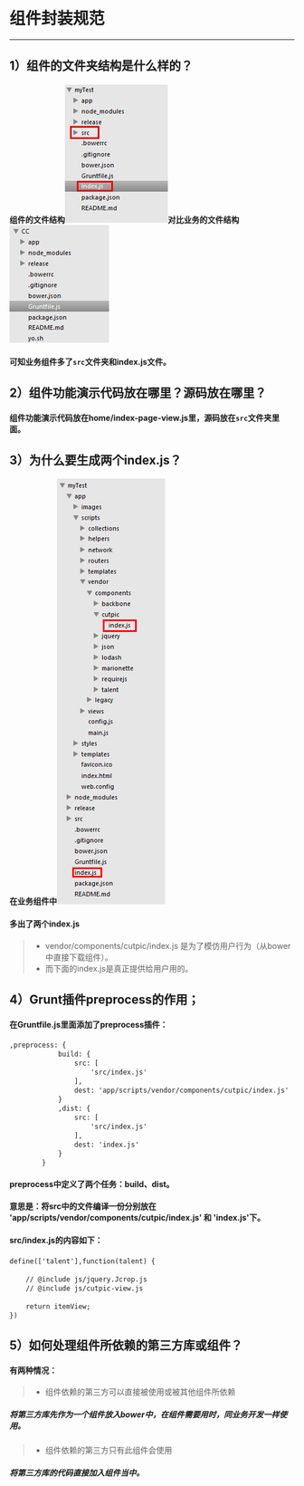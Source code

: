 # 组件封装规范

------

## 1）组件的文件夹结构是什么样的？
#### 组件的文件结构![image](images/moduletree.png)对比业务的文件结构![image](images/businesstree.png)

#### 可知业务组件多了` src `文件夹和index.js文件。


## 2）组件功能演示代码放在哪里？源码放在哪里？
#### 组件功能演示代码放在home/index-page-view.js里，源码放在`src`文件夹里面。


## 3）为什么要生成两个index.js？
#### 在业务组件中![image](images/twoindex.png)
#### 多出了两个index.js 
 > * vendor/components/cutpic/index.js 是为了模仿用户行为（从bower中直接下载组件）。
 > * 而下面的index.js是真正提供给用户用的。


## 4）Grunt插件preprocess的作用；
#### 在Gruntfile.js里面添加了preprocess插件：
````
,preprocess: {
			build: {
				src: [
					'src/index.js'
				],
				dest: 'app/scripts/vendor/components/cutpic/index.js'
			}
			,dist: {
				src: [
					'src/index.js'
				],
				dest: 'index.js'
			}
		}

````

#### preprocess中定义了两个任务：build、dist。
#### 意思是：将src中的文件编译一份分别放在 'app/scripts/vendor/components/cutpic/index.js' 和 'index.js'下。
#### src/index.js的内容如下：
````
define(['talent'],function(talent) {
	
	// @include js/jquery.Jcrop.js
	// @include js/cutpic-view.js

	return itemView;
})

````

## 5）如何处理组件所依赖的第三方库或组件？
#### 有两种情况：
 > * 组件依赖的第三方可以直接被使用或被其他组件所依赖
##### 将第三方库先作为一个组件放入bower中，在组件需要用时，同业务开发一样使用。

 > * 组件依赖的第三方只有此组件会使用
##### 将第三方库的代码直接加入组件当中。
